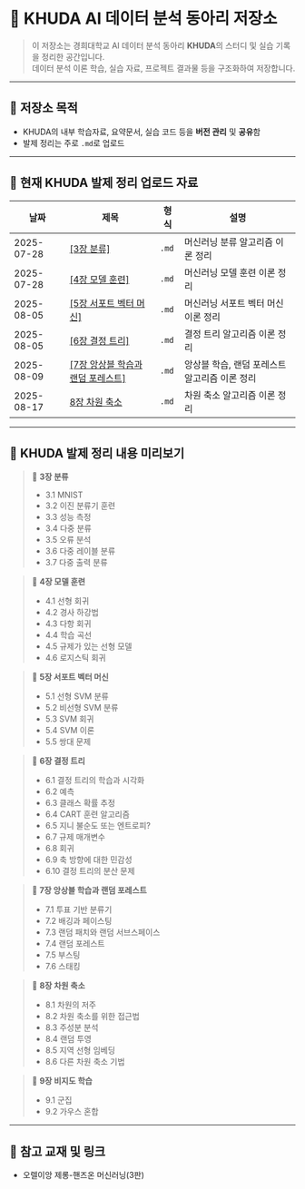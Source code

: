 # 🤖 KHUDA AI 데이터 분석 동아리 저장소

> 이 저장소는 경희대학교 AI 데이터 분석 동아리 **KHUDA**의 스터디 및 실습 기록을 정리한 공간입니다.  
> 데이터 분석 이론 학습, 실습 자료, 프로젝트 결과물 등을 구조화하여 저장합니다.

---

## 📌 저장소 목적

- KHUDA의 내부 학습자료, 요약문서, 실습 코드 등을 **버전 관리** 및 **공유**함
- 발제 정리는 주로 `.md`로 업로드

---

## 📂 현재 KHUDA 발제 정리 업로드 자료

| 날짜 | 제목 | 형식 | 설명 |
|------|------|------|------|
| 2025-07-28 | [[3장 분류]](<KHUDA 발제 정리/3장 분류/3장 분류 내용정리.md>) | `.md` | 머신러닝 분류 알고리즘 이론 정리 |
| 2025-07-28 | [[4장 모델 훈련]](<KHUDA 발제 정리/4장 모델 훈련/4장 모델 훈련 내용정리.md>)| `.md` | 머신러닝 모델 훈련 이론 정리 |
| 2025-08-05 | [[5장 서포트 벡터 머신]](<KHUDA 발제 정리/5장 서포트 벡터 머신/5장 내용정리.md>) | `.md` | 머신러닝 서포트 벡터 머신 이론 정리 |
| 2025-08-05 | [[6장 결정 트리]](<KHUDA 발제 정리/6장 결정 트리/6장 내용 정리.md>) | `.md` | 결정 트리 알고리즘 이론 정리 |
| 2025-08-09 | [[7장 앙상블 학습과 랜덤 포레스트]](<KHUDA 발제 정리/7장 앙상블 학습과 랜덤 포레스트/7장 내용 정리.md>) | `.md` | 앙상블 학습, 랜덤 포레스트 알고리즘 이론 정리 |
| 2025-08-17 | [8장 차원 축소](<KHUDA 발제 정리/8장 차원 축소/8장 내용정리.md>) | `.md` | 차원 축소 알고리즘 이론 정리 |

---

## 🧾 KHUDA 발제 정리 내용 미리보기

> 📄 **3장 분류**  
> - 3.1 MNIST
> - 3.2 이진 분류기 훈련
> - 3.3 성능 측정
> - 3.4 다중 분류
> - 3.5 오류 분석
> - 3.6 다중 레이블 분류
> - 3.7 다중 출력 분류 

> 📄 **4장 모델 훈련**  
> - 4.1 선형 회귀
> - 4.2 경사 하강법
> - 4.3 다항 회귀
> - 4.4 학습 곡선
> - 4.5 규제가 있는 선형 모델
> - 4.6 로지스틱 회귀

> 📄 **5장 서포트 벡터 머신**  
> - 5.1 선형 SVM 분류
> - 5.2 비선형 SVM 분류
> - 5.3 SVM 회귀
> - 5.4 SVM 이론
> - 5.5 쌍대 문제

> 📄 **6장 결정 트리**  
> - 6.1 결정 트리의 학습과 시각화
> - 6.2 예측
> - 6.3 클래스 확률 추정
> - 6.4 CART 훈련 알고리즘
> - 6.5 지니 불순도 또는 엔트로피?
> - 6.7 규제 매개변수
> - 6.8 회귀
> - 6.9 축 방향에 대한 민감성
> - 6.10 결정 트리의 분산 문제

> 📄 **7장 앙상블 학습과 랜덤 포레스트**  
> - 7.1 투표 기반 분류기
> - 7.2 배깅과 페이스팅
> - 7.3 랜덤 패치와 랜덤 서브스페이스
> - 7.4 랜덤 포레스트
> - 7.5 부스팅
> - 7.6 스태킹

> 📄 **8장 차원 축소**  
> - 8.1 차원의 저주
> - 8.2 차원 축소를 위한 접근법
> - 8.3 주성분 분석
> - 8.4 랜덤 투영
> - 8.5 지역 선형 임베딩
> - 8.6 다른 차원 축소 기법

> 📄 **9장 비지도 학습**  
> - 9.1 군집
> - 9.2 가우스 혼합
---

## 🧠 참고 교재 및 링크

- 오렐이앙 제롱-핸즈온 머신러닝(3판)

